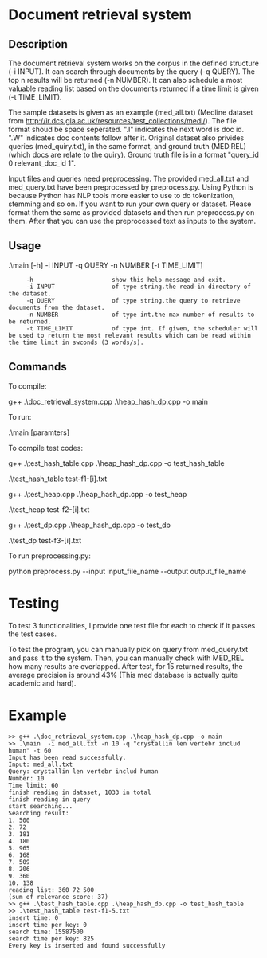 # Document retrieval system

## Description         
The document retrieval system works on the corpus in the defined structure (-i INPUT). It can search through documents by the query (-q QUERY). The top n results will be returned (-n NUMBER). It can also schedule a most valuable reading list based on the documents returned if a time limit is given (-t TIME_LIMIT).

The sample datasets is given as an example (med_all.txt) (Medline dataset from http://ir.dcs.gla.ac.uk/resources/test_collections/medl/). The file format shoud be space seperated. ".I" indicates the next word is doc id. ".W" indicates doc contents follow after it. Original dataset also privides queries (med_quiry.txt), in the same format, and ground truth (MED.REL) (which docs are relate to the quiry). Ground truth file is in a format "query_id 0 relevant_doc_id 1".

Input files and queries need preprocessing. The provided med_all.txt and med_query.txt have been preprocessed by preprocess.py. Using Python is because Python has NLP tools more easier to use to do tokenization, stemming and so on. If you want to run your own query or dataset. Please format them the same as provided datasets and then run preprocess.py on them. After that you can use the preprocessed text as inputs to the system.

## Usage
.\main [-h] -i INPUT -q QUERY -n NUMBER [-t TIME_LIMIT]


         -h                      show this help message and exit.
         -i INPUT                of type string.the read-in directory of the dataset.
         -q QUERY                of type string.the query to retrieve documents from the dataset.
         -n NUMBER               of type int.the max number of results to be returned.
         -t TIME_LIMIT           of type int. If given, the scheduler will be used to return the most relevant results which can be read within the time limit in swconds (3 words/s).

## Commands
To compile:

g++ .\doc_retrieval_system.cpp .\heap_hash_dp.cpp -o main

To run:

.\main [paramters]

To compile test codes:

 g++ .\test_hash_table.cpp .\heap_hash_dp.cpp -o test_hash_table 

 .\test_hash_table test-f1-[i].txt

g++ .\test_heap.cpp .\heap_hash_dp.cpp -o test_heap 

.\test_heap test-f2-[i].txt

g++ .\test_dp.cpp .\heap_hash_dp.cpp -o test_dp 

.\test_dp test-f3-[i].txt

To run preprocessing.py:

python preprocess.py --input input_file_name --output output_file_name

# Testing
To test 3 functionalities, I provide one test file for each to check if it passes the test cases.

To test the program, you can manually pick on query from med_query.txt and pass it to the system. Then, you can manually check with MED_REL how many results are overlapped. After test, for 15 returned results, the average precision is around 43% (This med database is actually quite academic and hard).

# Example
```
>> g++ .\doc_retrieval_system.cpp .\heap_hash_dp.cpp -o main
>> .\main  -i med_all.txt -n 10 -q "crystallin len vertebr includ human" -t 60
Input has been read successfully.
Input: med_all.txt
Query: crystallin len vertebr includ human
Number: 10
Time limit: 60
finish reading in dataset, 1033 in total
finish reading in query
start searching...
Searching result:
1. 500
2. 72
3. 181
4. 180
5. 965
6. 168
7. 509
8. 206
9. 360
10. 138
reading list: 360 72 500
(sum of relevance score: 37)
>> g++ .\test_hash_table.cpp .\heap_hash_dp.cpp -o test_hash_table
>> .\test_hash_table test-f1-5.txt
insert time: 0
insert time per key: 0
search time: 15587500
search time per key: 825
Every key is inserted and found successfully
```



